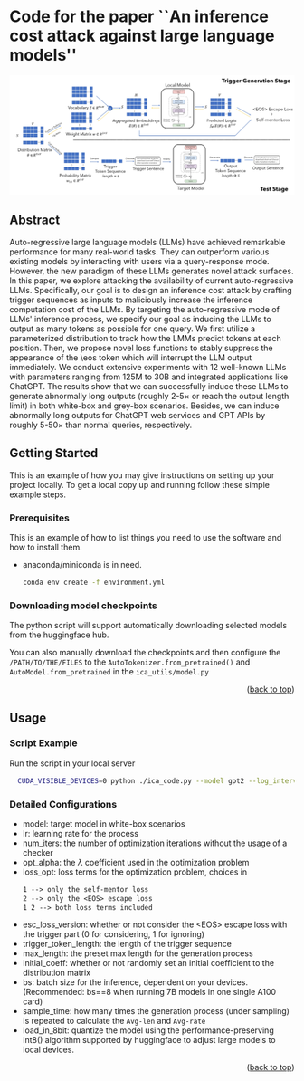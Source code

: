 <a name="readme-top"></a>

# Code for the paper ``An inference cost attack against large language models''

![alt text](assets/overview_v2.jpg)


## Abstract

Auto-regressive large language models (LLMs) have achieved remarkable performance for many real-world tasks. 
They can outperform various existing models by interacting with users via a query-response mode. 
However, the new paradigm of these LLMs generates novel attack surfaces.
In this paper, we explore attacking the availability of current auto-regressive LLMs. 
Specifically, our goal is to design an inference cost attack by crafting trigger sequences as inputs to maliciously increase the inference computation cost of the LLMs. 
By targeting the auto-regressive mode of LLMs' inference process, we specify our goal as inducing the LLMs to output as many tokens as possible for one query. 
We first utilize a parameterized distribution to track how the LMMs predict tokens at each position. 
Then, we propose novel loss functions to stably suppress the appearance of the \eos token which will interrupt the LLM output immediately. 
We conduct extensive experiments with 12 well-known LLMs with parameters ranging from 125M to 30B and integrated applications like ChatGPT. 
The results show that we can successfully induce these LLMs to generate abnormally long outputs (roughly 2-5$\times$ or reach the output length limit) in both white-box and grey-box scenarios.
Besides, we can induce abnormally long outputs for ChatGPT web services and GPT APIs by roughly 5-50$\times$ than normal queries, respectively. 

## Getting Started

This is an example of how you may give instructions on setting up your project locally.
To get a local copy up and running follow these simple example steps.

### Prerequisites

This is an example of how to list things you need to use the software and how to install them.
* anaconda/miniconda is in need.
  ```sh
  conda env create -f environment.yml 
  ```

### Downloading model checkpoints

The python script will support automatically downloading selected models from the huggingface hub.

You can also manually download the checkpoints and then configure the `/PATH/TO/THE/FILES` to the `AutoTokenizer.from_pretrained()` and `AutoModel.from_pretrained` in the `ica_utils/model.py`


<p align="right">(<a href="#readme-top">back to top</a>)</p>



<!-- USAGE EXAMPLES -->
## Usage

### Script Example 
  Run the script in your local server
  ```sh
    CUDA_VISIBLE_DEVICES=0 python ./ica_code.py --model gpt2 --log_interval 200 --num_iters 3000 --opt_alpha 1 --loss_opt 1 2 --esc_loss_version 0 --trigger_token_length 32 --max_length 2048 --initial_coeff 0 --bs 8 --sample_time 80 --load_in_8bit --seed 123
  ```
### Detailed Configurations
- model: target model in white-box scenarios
- lr: learning rate for the process
- num_iters: the number of optimization iterations without the usage of a checker
- opt_alpha: the $\lambda$ coefficient used in the optimization problem
- loss_opt: loss terms for the optimization problem, choices in
  ```
  1 --> only the self-mentor loss
  2 --> only the <EOS> escape loss
  1 2 --> both loss terms included
  ```
- esc_loss_version: whether or not consider the \<EOS> escape loss with the trigger part (0 for considering, 1 for ignoring)
- trigger_token_length: the length of the trigger sequence
- max_length: the preset max length for the generation process
- initial_coeff: whether or not randomly set an initial coefficient to the distribution matrix
- bs: batch size for the inference, dependent on your devices. (Recommended: bs==8 when running 7B models in one single A100 card)
- sample_time: how many times the generation process (under sampling) is repeated to calculate the `Avg-len` and `Avg-rate`
- load_in_8bit: quantize the model using the performance-preserving int8() algorithm supported by huggingface to adjust large models to local devices.


<p align="right">(<a href="#readme-top">back to top</a>)</p>
